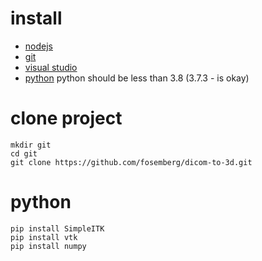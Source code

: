 # install
- [nodejs](https://nodejs.org/en/download/)
- [git](https://git-scm.com/download/win)
- [visual studio](https://visualstudio.microsoft.com/)
- [python](https://www.python.org/downloads/release/python-373/) python should be less than 3.8 (3.7.3 - is okay)



# clone project
```shell script
mkdir git
cd git
git clone https://github.com/fosemberg/dicom-to-3d.git
```

# python
```shell script
pip install SimpleITK
pip install vtk
pip install numpy
```
